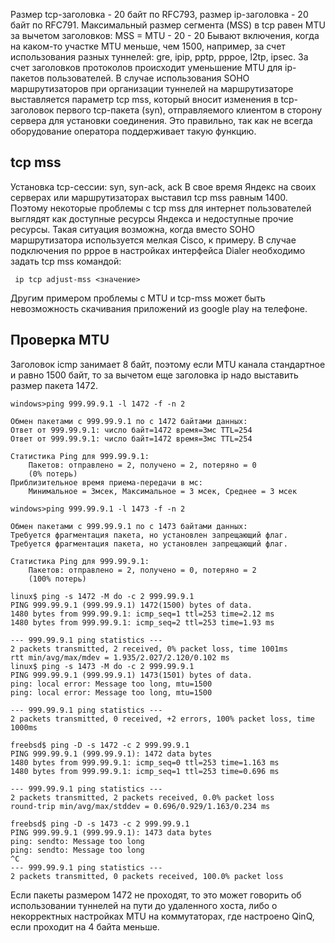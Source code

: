 Размер tcp-заголовка - 20 байт по RFC793, размер ip-заголовка - 20 байт по RFC791. Максимальный размер сегмента (MSS) в tcp равен MTU за вычетом заголовков:
MSS = MTU - 20 - 20
Бывают включения, когда на каком-то участке MTU меньше, чем 1500, например, за счет использования разных туннелей: gre, ipip, pptp, pppoe, l2tp, ipsec. За счет заголовков протоколов происходит уменьшение MTU для ip-пакетов пользователей. В случае использования SOHO маршрутизаторов при организации туннелей на маршрутизаторе выставляется параметр tcp mss, который вносит изменения в tcp-заголовок первого tcp-пакета (syn), отправляемого клиентом в сторону сервера для установки соединения. Это правильно, так как не всегда оборудование оператора поддерживает такую функцию.

## tcp mss

Установка tcp-сессии: syn, syn-ack, ack
В свое время Яндекс на своих серверах или маршрутизаторах выставил tcp mss равным 1400.
Поэтому некоторые проблемы с tcp mss для интернет пользователей выглядят как доступные ресурсы Яндекса и недоступные прочие ресурсы.
Такая ситуация возможна, когда вместо SOHO маршрутизатора используется мелкая Cisco, к примеру.
В случае подключения по pppoe в настройках интерфейса Dialer необходимо задать tcp mss командой:
```text
 ip tcp adjust-mss <значение>
```
Другим примером проблемы с MTU и tcp-mss может быть невозможность скачивания приложений из google play на телефоне.

## Проверка MTU

Заголовок icmp занимает 8 байт, поэтому если MTU канала стандартное и равно 1500 байт, то за вычетом еще заголовка ip надо выставить размер пакета 1472.
```text
windows>ping 999.99.9.1 -l 1472 -f -n 2

Обмен пакетами с 999.99.9.1 по с 1472 байтами данных:
Ответ от 999.99.9.1: число байт=1472 время=3мс TTL=254
Ответ от 999.99.9.1: число байт=1472 время=3мс TTL=254

Статистика Ping для 999.99.9.1:
    Пакетов: отправлено = 2, получено = 2, потеряно = 0
    (0% потерь)
Приблизительное время приема-передачи в мс:
    Минимальное = 3мсек, Максимальное = 3 мсек, Среднее = 3 мсек

windows>ping 999.99.9.1 -l 1473 -f -n 2

Обмен пакетами с 999.99.9.1 по с 1473 байтами данных:
Требуется фрагментация пакета, но установлен запрещающий флаг.
Требуется фрагментация пакета, но установлен запрещающий флаг.

Статистика Ping для 999.99.9.1:
    Пакетов: отправлено = 2, получено = 0, потеряно = 2
    (100% потерь)

linux$ ping -s 1472 -M do -c 2 999.99.9.1 
PING 999.99.9.1 (999.99.9.1) 1472(1500) bytes of data.
1480 bytes from 999.99.9.1: icmp_seq=1 ttl=253 time=2.12 ms
1480 bytes from 999.99.9.1: icmp_seq=2 ttl=253 time=1.93 ms

--- 999.99.9.1 ping statistics ---
2 packets transmitted, 2 received, 0% packet loss, time 1001ms
rtt min/avg/max/mdev = 1.935/2.027/2.120/0.102 ms
linux$ ping -s 1473 -M do -c 2 999.99.9.1 
PING 999.99.9.1 (999.99.9.1) 1473(1501) bytes of data.
ping: local error: Message too long, mtu=1500
ping: local error: Message too long, mtu=1500

--- 999.99.9.1 ping statistics ---
2 packets transmitted, 0 received, +2 errors, 100% packet loss, time 1000ms

freebsd$ ping -D -s 1472 -c 2 999.99.9.1
PING 999.99.9.1 (999.99.9.1): 1472 data bytes
1480 bytes from 999.99.9.1: icmp_seq=0 ttl=253 time=1.163 ms
1480 bytes from 999.99.9.1: icmp_seq=1 ttl=253 time=0.696 ms

--- 999.99.9.1 ping statistics ---
2 packets transmitted, 2 packets received, 0.0% packet loss
round-trip min/avg/max/stddev = 0.696/0.929/1.163/0.234 ms

freebsd$ ping -D -s 1473 -c 2 999.99.9.1
PING 999.99.9.1 (999.99.9.1): 1473 data bytes
ping: sendto: Message too long
ping: sendto: Message too long
^C
--- 999.99.9.1 ping statistics ---
2 packets transmitted, 0 packets received, 100.0% packet loss
```
Если пакеты размером 1472 не проходят, то это может говорить об использовании туннелей на пути до удаленного хоста,
либо о некорректных настройках MTU на коммутаторах, где настроено QinQ, если проходит на 4 байта меньше.
